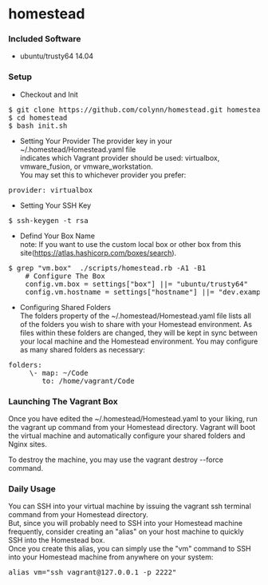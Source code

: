 # homestead
### Included Software
* ubuntu/trusty64 14.04

### Setup
* Checkout and Init 
<pre>$ git clone https://github.com/colynn/homestead.git homestead
$ cd homestead
$ bash init.sh</pre>

* Setting Your Provider
The provider key in your ~/.homestead/Homestead.yaml file </br>
indicates which Vagrant provider should be used: virtualbox, vmware_fusion, or vmware_workstation. </br>
You may set this to whichever provider you prefer:
<pre>provider: virtualbox</pre>

* Setting Your SSH Key
<pre>$ ssh-keygen -t rsa </pre>

* Defind Your Box Name</br>
note: If you want to use the custom local box or other box from this site(https://atlas.hashicorp.com/boxes/search).
<pre>$ grep "vm.box"  ./scripts/homestead.rb -A1 -B1
    # Configure The Box
    config.vm.box = settings["box"] ||= "ubuntu/trusty64"
    config.vm.hostname = settings["hostname"] ||= "dev.example.com"</pre>
* Configuring Shared Folders</br>
The folders property of the ~/.homestead/Homestead.yaml file lists all of the folders you wish to share with your Homestead environment. As files within these folders are changed, they will be kept in sync between your local machine and the Homestead environment. You may configure as many shared folders as necessary:
<pre>folders:
     \- map: ~/Code
        to: /home/vagrant/Code
</pre>

### Launching The Vagrant Box

Once you have edited the ~/.homestead/Homestead.yaml to your liking, run the vagrant up command from your Homestead directory. Vagrant will boot the virtual machine and automatically configure your shared folders and Nginx sites.

To destroy the machine, you may use the vagrant destroy --force command.
### Daily Usage
You can SSH into your virtual machine by issuing the vagrant ssh terminal command from your Homestead directory.</br>
But, since you will probably need to SSH into your Homestead machine frequently, consider creating an "alias" on your host machine to quickly SSH into the Homestead box. </br>
Once you create this alias, you can simply use the "vm" command to SSH into your Homestead machine from anywhere on your system:
<pre>alias vm="ssh vagrant@127.0.0.1 -p 2222"</pre>

